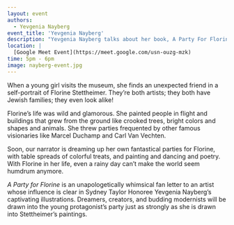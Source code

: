 ```yaml
---
layout: event
authors:
  - Yevgenia Nayberg
event_title: 'Yevgenia Nayberg'
description: "Yevgenia Nayberg talks about her book, A Party For Florine."
location: |
  [Google Meet Event](https://meet.google.com/usn-ouzg-mzk)
time: 5pm - 6pm
image: nayberg-event.jpg
---
```

When a young girl visits the museum, she finds an unexpected friend in a self-portrait of Florine Stettheimer. They’re both artists; they both have Jewish families; they even look alike!

Florine’s life was wild and glamorous. She painted people in flight and buildings that grew from the ground like crooked trees, bright colors and shapes and animals. She threw parties frequented by other famous visionaries like Marcel Duchamp and Carl Van Vechten. 

Soon, our narrator is dreaming up her own fantastical parties for Florine, with table spreads of colorful treats, and painting and dancing and poetry. With Florine in her life, even a rainy day can’t make the world seem humdrum anymore. 

*A Party for Florine* is an unapologetically whimsical fan letter to an artist whose influence is clear in Sydney Taylor Honoree Yevgenia Nayberg’s captivating illustrations. Dreamers, creators, and budding modernists will be drawn into the young protagonist’s party just as strongly as she is drawn into Stettheimer’s paintings.
